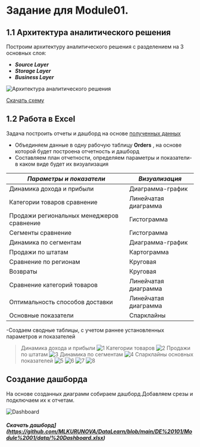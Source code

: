 # Задание для Module01.
## 1.1 Архитектура аналитического решения
Построим архитектуру аналитического решения с разделением на 3 основных слоя:
- ***Source Layer*** 
- ***Storage Layer*** 
- ***Business Layer***

![Архитектура аналитического решения][def2]

[Скачать схему](Data.zip)

## 1.2 Работа в Excel

Задача построить отчеты и дашборд на основе [полученных данных][def] 

- Объединяем данные в одну рабочую таблицу __Orders__ , на основе которой будет построена отчетность и дашборд
- Составляем план отчетности, определяем параметры и показатели-в каком виде будет их визуализация

|***Параметры и показатели***|***Визуализация***|
|---|---|
|Динамика дохода и прибыли|Диаграмма-график|
|Категории товаров сравнение|Линейчатая диаграмма|
|Продажи региональных менеджеров сравнение|Гистограмма|
|Сегменты сравнение|Гистограмма|
|Динамика по сегментам|Диаграмма-график|
|Продажи по штатам|Картограмма|
|Сравнение по регионам|Круговая|
|Возвраты|Круговая|
|Сравнение категорий товаров|Линейчатая диаграмма|
|Оптимальность способов доставки|Линейчатая диаграмма|
|Основные показатели|Спарклайны|

-Создаем сводные таблицы, с учетом раннее установленных параметров и показателей

> Динамика дохода и прибыли 
![1][def3]
> Категории товаров
![2][def4]
> Продажи по штатам
![3][def5]
> Динамика по сегментам
![4][def6]
> Спарклайны основных показателей
![5][def7]
![6][def8]
![7][def9]
![8][def10]


[def]: https://github.com/MLKURUNOVA/DataLearn/blob/main/DE%20101/Module%2001/data/Sample%20-%20Superstore.xls
[def2]: https://github.com/MLKURUNOVA/DataLearn/blob/main/DE%20101/Module%2001/img/Архитектура%20аналитического%20решения.png
[def3]: https://github.com/MLKURUNOVA/DataLearn/blob/main/DE%20101/Module%2001/img/%20Динамика%20дохода%20и%20прибыли.png
[def4]:https://github.com/MLKURUNOVA/DataLearn/blob/main/DE%20101/Module%2001/img/Сравнение%20товаров%20по%20категории.png
[def5]:https://github.com/MLKURUNOVA/DataLearn/blob/main/DE%20101/Module%2001/img/Продажи%20по%20штатам.png 
[def6]:https://github.com/MLKURUNOVA/DataLearn/blob/main/DE%20101/Module%2001/img/Динамика%20продаж%20по%20сегментам.png
[def7]:https://github.com/MLKURUNOVA/DataLearn/blob/main/DE%20101/Module%2001/img/Discount%20Sparkline.png
[def8]:https://github.com/MLKURUNOVA/DataLearn/blob/main/DE%20101/Module%2001/img/Profit%20Sparkline.png
[def9]:https://github.com/MLKURUNOVA/DataLearn/blob/main/DE%20101/Module%2001/img/Quantity%20sparkline.png
[def10]:https://github.com/MLKURUNOVA/DataLearn/blob/main/DE%20101/Module%2001/img/Sales%20sparkline.png
[def11]:https://github.com/MLKURUNOVA/DataLearn/blob/main/DE%20101/Module%2001/img/dashboard.png

## Создание дашборда

На основе созданных диаграмм собираем дашборд.Добавляем срезы и подключаем их к отчетам.

![Dashboard][def11]

##### Скачать дашборд](https://github.com/MLKURUNOVA/DataLearn/blob/main/DE%20101/Module%2001/data/%20Dashboard.xlsx)
